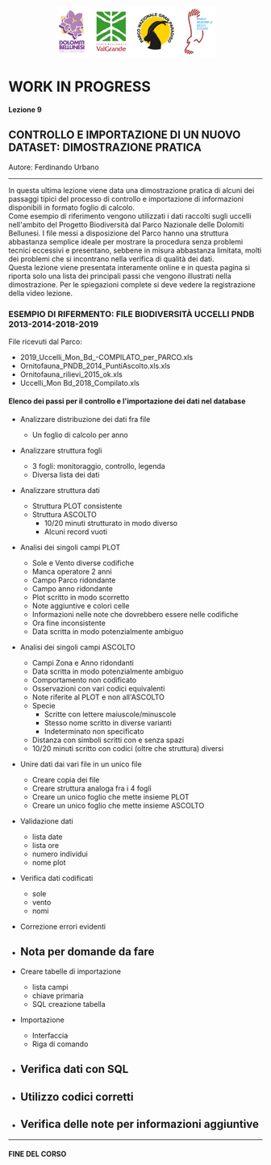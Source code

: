 <p align="center"> <img src="materiale/loghi.png" width="315" height="100" /></p>

# WORK IN PROGRESS

#### Lezione 9
## CONTROLLO E IMPORTAZIONE DI UN NUOVO DATASET: DIMOSTRAZIONE PRATICA

Autore: Ferdinando Urbano  

---

In questa ultima lezione viene data una dimostrazione pratica di alcuni dei passaggi tipici del processo di controllo e importazione di informazioni disponibili in formato foglio di calcolo.  
Come esempio di riferimento vengono utilizzati i dati raccolti sugli uccelli nell'ambito del Progetto Biodiversità dal Parco Nazionale delle Dolomiti Bellunesi. I file messi a disposizione del Parco hanno una struttura abbastanza semplice ideale per mostrare la procedura senza problemi tecnici eccessivi e presentano, sebbene in misura abbastanza limitata, molti dei problemi che si incontrano nella verifica di qualità dei dati.  
Questa lezione viene presentata interamente online e in questa pagina si riporta solo una lista dei principali passi che vengono illustrati nella dimostrazione. Per le spiegazioni complete si deve vedere la registrazione della video lezione.

### ESEMPIO DI RIFERMENTO: FILE BIODIVERSITÀ UCCELLI PNDB 2013-2014-2018-2019
File ricevuti dal Parco:

* 2019_Uccelli_Mon_Bd_-COMPILATO_per_PARCO.xls
* Ornitofauna_PNDB_2014_PuntiAscolto.xls.xls
* Ornitofauna_rilievi_2015_ok.xls
* Uccelli_Mon Bd_2018_Compilato.xls

#### Elenco dei passi per il controllo e l'importazione dei dati nel database
- Analizzare distribuzione dei dati fra file
  - Un foglio di calcolo per anno

- Analizzare struttura fogli
  - 3 fogli: monitoraggio, controllo, legenda
  - Diversa lista dei dati

- Analizzare struttura dati
  - Struttura PLOT consistente
  - Struttura ASCOLTO
    - 10/20 minuti strutturato in modo diverso
    - Alcuni record vuoti

- Analisi dei singoli campi PLOT
  - Sole e Vento diverse codifiche
  - Manca operatore 2 anni
  - Campo Parco ridondante
  - Campo anno ridondante
  - Plot scritto in modo scorretto
  - Note aggiuntive e colori celle
  - Informazioni nelle note che dovrebbero essere nelle codifiche
  - Ora fine inconsistente
  - Data scritta in modo potenzialmente ambiguo
- Analisi dei singoli campi ASCOLTO
  - Campi Zona e Anno ridondanti
  - Data scritta in modo potenzialmente ambiguo
  - Comportamento non codificato
  - Osservazioni con vari codici equivalenti
  - Note riferite al PLOT e non all'ASCOLTO
  - Specie
    - Scritte con lettere maiuscole/minuscole
    - Stesso nome scritto in diverse varianti
    - Indeterminato non specificato
  - Distanza con simboli scritti con e senza spazi
  - 10/20 minuti scritto con codici (oltre che struttura) diversi

- Unire dati dai vari file in un unico file
  - Creare copia dei file
  - Creare struttura analoga fra i 4 fogli
  - Creare un unico foglio che mette insieme PLOT
  - Creare un unico foglio che mette insieme ASCOLTO


- Validazione dati
	- lista date
	- lista ore
	- numero individui
	- nome plot

- Verifica dati codificati
	- sole
	- vento
	- nomi

- Correzione errori evidenti

- Nota per domande da fare
	-

- Creare tabelle di importazione
	- lista campi
	- chiave primaria
	- SQL creazione tabella

- Importazione
	- Interfaccia
	- Riga di comando

- Verifica dati con SQL
	-

- Utilizzo codici corretti
	-

- Verifica delle note per informazioni aggiuntive
	-

---

#### FINE DEL CORSO
